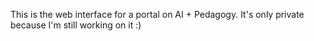 This is the web interface for a portal on AI + Pedagogy. It's only private because I'm still working on it :)
